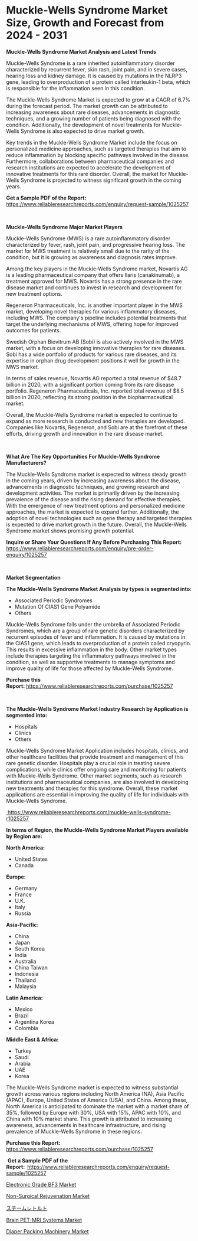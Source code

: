 <p><h1>Muckle-Wells Syndrome Market Size, Growth and Forecast from 2024 - 2031</h1></p><p><strong>Muckle-Wells Syndrome Market Analysis and Latest Trends</strong></p>
<p><p>Muckle-Wells Syndrome is a rare inherited autoinflammatory disorder characterized by recurrent fever, skin rash, joint pain, and in severe cases, hearing loss and kidney damage. It is caused by mutations in the NLRP3 gene, leading to overproduction of a protein called interleukin-1 beta, which is responsible for the inflammation seen in this condition.</p><p>The Muckle-Wells Syndrome Market is expected to grow at a CAGR of 6.7% during the forecast period. The market growth can be attributed to increasing awareness about rare diseases, advancements in diagnostic techniques, and a growing number of patients being diagnosed with the condition. Additionally, the development of novel treatments for Muckle-Wells Syndrome is also expected to drive market growth.</p><p>Key trends in the Muckle-Wells Syndrome Market include the focus on personalized medicine approaches, such as targeted therapies that aim to reduce inflammation by blocking specific pathways involved in the disease. Furthermore, collaborations between pharmaceutical companies and research institutions are expected to accelerate the development of innovative treatments for this rare disorder. Overall, the market for Muckle-Wells Syndrome is projected to witness significant growth in the coming years.</p></p>
<p><strong>Get a Sample PDF of the Report:&nbsp;</strong> <a href="https://www.reliableresearchreports.com/enquiry/request-sample/1025257">https://www.reliableresearchreports.com/enquiry/request-sample/1025257</a></p>
<p>&nbsp;</p>
<p><strong>Muckle-Wells Syndrome Major Market Players</strong></p>
<p><p>Muckle-Wells Syndrome (MWS) is a rare autoinflammatory disorder characterized by fever, rash, joint pain, and progressive hearing loss. The market for MWS treatment is relatively small due to the rarity of the condition, but it is growing as awareness and diagnosis rates improve.</p><p>Among the key players in the Muckle-Wells Syndrome market, Novartis AG is a leading pharmaceutical company that offers Ilaris (canakinumab), a treatment approved for MWS. Novartis has a strong presence in the rare disease market and continues to invest in research and development for new treatment options.</p><p>Regeneron Pharmaceuticals, Inc. is another important player in the MWS market, developing novel therapies for various inflammatory diseases, including MWS. The company's pipeline includes potential treatments that target the underlying mechanisms of MWS, offering hope for improved outcomes for patients.</p><p>Swedish Orphan Biovitrum AB (Sobi) is also actively involved in the MWS market, with a focus on developing innovative therapies for rare diseases. Sobi has a wide portfolio of products for various rare diseases, and its expertise in orphan drug development positions it well for growth in the MWS market.</p><p>In terms of sales revenue, Novartis AG reported a total revenue of $48.7 billion in 2020, with a significant portion coming from its rare disease portfolio. Regeneron Pharmaceuticals, Inc. reported total revenue of $8.5 billion in 2020, reflecting its strong position in the biopharmaceutical market.</p><p>Overall, the Muckle-Wells Syndrome market is expected to continue to expand as more research is conducted and new therapies are developed. Companies like Novartis, Regeneron, and Sobi are at the forefront of these efforts, driving growth and innovation in the rare disease market.</p></p>
<p>&nbsp;</p>
<p><strong>What Are The Key Opportunities For Muckle-Wells Syndrome Manufacturers?</strong></p>
<p><p>The Muckle-Wells Syndrome market is expected to witness steady growth in the coming years, driven by increasing awareness about the disease, advancements in diagnostic techniques, and growing research and development activities. The market is primarily driven by the increasing prevalence of the disease and the rising demand for effective therapies. With the emergence of new treatment options and personalized medicine approaches, the market is expected to expand further. Additionally, the adoption of novel technologies such as gene therapy and targeted therapies is expected to drive market growth in the future. Overall, the Muckle-Wells Syndrome market shows promising growth potential.</p></p>
<p><strong>Inquire or Share Your Questions If Any Before Purchasing This Report:</strong> <a href="https://www.reliableresearchreports.com/enquiry/pre-order-enquiry/1025257">https://www.reliableresearchreports.com/enquiry/pre-order-enquiry/1025257</a></p>
<p>&nbsp;</p>
<p><strong>Market Segmentation</strong></p>
<p><strong>The Muckle-Wells Syndrome Market Analysis by types is segmented into:</strong></p>
<p><ul><li>Associated Periodic Syndromes</li><li>Mutation Of CIAS1 Gene Polyamide</li><li>Others</li></ul></p>
<p><p>Muckle-Wells Syndrome falls under the umbrella of Associated Periodic Syndromes, which are a group of rare genetic disorders characterized by recurrent episodes of fever and inflammation. It is caused by mutations in the CIAS1 gene, which leads to overproduction of a protein called cryopyrin. This results in excessive inflammation in the body. Other market types include therapies targeting the inflammatory pathways involved in the condition, as well as supportive treatments to manage symptoms and improve quality of life for those affected by Muckle-Wells Syndrome.</p></p>
<p><strong>Purchase this Report:&nbsp;</strong><a href="https://www.reliableresearchreports.com/purchase/1025257">https://www.reliableresearchreports.com/purchase/1025257</a></p>
<p>&nbsp;</p>
<p><strong>The Muckle-Wells Syndrome Market Industry Research by Application is segmented into:</strong></p>
<p><ul><li>Hospitals</li><li>Clinics</li><li>Others</li></ul></p>
<p><p>Muckle-Wells Syndrome Market Application includes hospitals, clinics, and other healthcare facilities that provide treatment and management of this rare genetic disorder. Hospitals play a crucial role in treating severe complications, while clinics offer ongoing care and monitoring for patients with Muckle-Wells Syndrome. Other market segments, such as research institutions and pharmaceutical companies, are also involved in developing new treatments and therapies for this syndrome. Overall, these market applications are essential in improving the quality of life for individuals with Muckle-Wells Syndrome.</p></p>
<p><a href="https://www.reliableresearchreports.com/muckle-wells-syndrome-r1025257">&nbsp;https://www.reliableresearchreports.com/muckle-wells-syndrome-r1025257</a></p>
<p><strong>In terms of Region, the Muckle-Wells Syndrome Market Players available by Region are:</strong></p>
<p>
    <p> <strong> North America: </strong>
        <ul>
            <li>United States</li>
            <li>Canada</li>
        </ul>
        </p> 
    <p> <strong> Europe: </strong>
        <ul>
            <li>Germany</li>
            <li>France</li>
            <li>U.K.</li>
            <li>Italy</li>
            <li>Russia</li>
        </ul>
        </p> 
    <p> <strong> Asia-Pacific: </strong>
        <ul>
            <li>China</li>
            <li>Japan</li>
            <li>South Korea</li>
            <li>India</li>
            <li>Australia</li>
            <li>China Taiwan</li>
            <li>Indonesia</li>
            <li>Thailand</li>
            <li>Malaysia</li>
        </ul>
        </p> 
    <p> <strong> Latin America: </strong>
        <ul>
            <li>Mexico</li>
            <li>Brazil</li>
            <li>Argentina Korea</li>
            <li>Colombia</li>
        </ul>
        </p> 
    <p> <strong> Middle East & Africa: </strong>
        <ul>
            <li>Turkey</li>
            <li>Saudi</li>
            <li>Arabia</li>
            <li>UAE</li>
            <li>Korea</li>
        </ul>
    </p>
    </p>
<p><p>The Muckle-Wells Syndrome market is expected to witness substantial growth across various regions including North America (NA), Asia Pacific (APAC), Europe, United States of America (USA), and China. Among these, North America is anticipated to dominate the market with a market share of 35%, followed by Europe with 30%, USA with 15%, APAC with 10%, and China with 10% market share. This growth is attributed to increasing awareness, advancements in healthcare infrastructure, and rising prevalence of Muckle-Wells Syndrome in these regions.</p></p>
<p><strong>Purchase this Report: </strong><a href="https://www.reliableresearchreports.com/purchase/1025257">https://www.reliableresearchreports.com/purchase/1025257</a></p>
<p>&nbsp;<strong>Get a Sample PDF of the Report:&nbsp;&nbsp;</strong><a href="https://www.reliableresearchreports.com/enquiry/request-sample/1025257">https://www.reliableresearchreports.com/enquiry/request-sample/1025257</a></p>
<p><strong></strong></p>
<p><p><a href="https://chivalrous-flock-a86.notion.site/Electronic-Grade-BF3-Market-Insights-into-Market-CAGR-Market-Trends-and-Growth-Strategies-b0a5da749b904b84b1407f09d22620db">Electronic Grade BF3 Market</a></p><p><a href="https://github.com/ruddyyedelwadw/Market-Research-Report-List-2/blob/main/non-surgical-rejuvenation-market.md">Non-Surgical Rejuvenation Market</a></p><p><a href="https://github.com/leigh4852023/Market-Research-Report-List-1/blob/main/793339352455.md">スチームレトルト</a></p><p><a href="https://github.com/lorenzaSchmeler/Market-Research-Report-List-1/blob/main/brain-pet-mri-systems-market.md">Brain PET-MRI Systems Market</a></p><p><a href="https://view.publitas.com/reportprime-1/diaper-packing-machinery-market-analysis-its-cagr-market-segmentation-and-global-industry-overview/">Diaper Packing Machinery Market</a></p></p>
